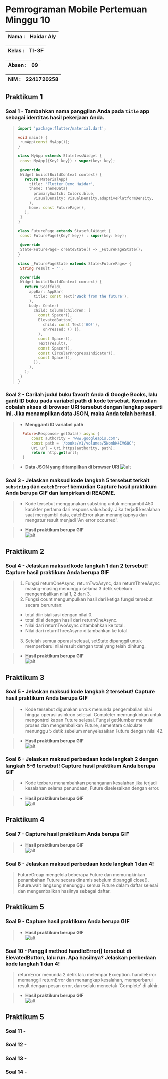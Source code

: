 # **Pemrograman Mobile Pertemuan Minggu 10**

| Nama  :   | Haidar Aly |
| :--------: | :-------: |

| Kelas :  | TI-3F    |
| :--------: | :-------: |

| Absen : |  09  |
| :--------: | :-------: |

| NIM   :  | 2241720258   |
| :--------: | :-------: |

## Praktikum 1

### Soal 1 - Tambahkan **nama panggilan Anda** pada `title` app sebagai identitas hasil pekerjaan Anda.
>```dart
>import 'package:flutter/material.dart';
>
>void main() {
>  runApp(const MyApp());
>}
>
>class MyApp extends StatelessWidget {
>  const MyApp({Key? key}) : super(key: key);
>
>  @override
>  Widget build(BuildContext context) {
>    return MaterialApp(
>      title: 'Flutter Demo Haidar',
>      theme: ThemeData(
>        primarySwatch: Colors.blue,
>        visualDensity: VisualDensity.adaptivePlatformDensity,
>      ),
>      home: const FuturePage(),
>    );
>  }
>}
>
>class FuturePage extends StatefulWidget {
>  const FuturePage({Key? key}) : super(key: key);
>
>  @override
>  State<FuturePage> createState() => _FuturePageState();
>}
>
>class _FuturePageState extends State<FuturePage> {
>  String result = '';
>
>  @override
>  Widget build(BuildContext context) {
>    return Scaffold(
>      appBar: AppBar(
>        title: const Text('Back from the future'),
>      ),
>      body: Center(
>        child: Column(children: [
>          const Spacer(),
>          ElevatedButton(
>            child: const Text('GO!'),
>            onPressed: () {},
>          ),
>          const Spacer(),
>          Text(result),
>          const Spacer(),
>          const CircularProgressIndicator(),
>          const Spacer(),
>        ]),
>      ),
>    );
>  }
>}
>```

### Soal 2 - Carilah judul buku favorit Anda di Google Books, lalu ganti ID buku pada variabel path di kode tersebut. Kemudian cobalah akses di browser URI tersebut dengan lengkap seperti ini. Jika menampilkan data JSON, maka Anda telah berhasil.
>- **Mengganti ID variabel path**
>```dart
>   Future<Response> getData() async {
>       const authority = 'www.googleapis.com';
>       const path = '/books/v1/volumes/5NomkK4EV68C';
>       Uri url = Uri.https(authority, path);
>       return http.get(url);
>   }
>```

>- **Data JSON yang ditampilkan di browser URI**
>![alt](assets/01.png)

### Soal 3 - Jelaskan maksud kode langkah 5 tersebut terkait `substring` dan `catchError`! kemudian Capture hasil praktikum Anda berupa GIF dan lampirkan di README.
> - Kode tersebut menggunakan substring untuk mengambil 450 karakter pertama dari respons value.body. Jika terjadi kesalahan saat mengambil data, catchError akan menangkapnya dan mengatur result menjadi 'An error occurred'.

> - **Hasil praktikum berupa GIF** <br>
>![alt](assets/02.gif)

## Praktikum 2

### Soal 4 - Jelaskan maksud kode langkah 1 dan 2 tersebut! Capture hasil praktikum Anda berupa GIF
> 1. Fungsi returnOneAsync, returnTwoAsync, dan returnThreeAsync masing-masing menunggu selama 3 detik sebelum mengembalikan nilai 1, 2 dan 3.
> 2. Fungsi count mengumpulkan hasil dari ketiga fungsi tersebut secara berurutan:
> - total diinisialisasi dengan nilai 0.
> - total diisi dengan hasil dari returnOneAsync.
> - Nilai dari returnTwoAsync ditambahkan ke total.
> - Nilai dari returnThreeAsync ditambahkan ke total.
> 3. Setelah semua operasi selesai, setState dipanggil untuk memperbarui nilai result dengan total yang telah dihitung.

> - **Hasil praktikum berupa GIF** <br>
> ![alt](assets/03.gif)

## Praktikum 3

### Soal 5 - Jelaskan maksud kode langkah 2 tersebut! Capture hasil praktikum Anda berupa GIF
> - Kode tersebut digunakan untuk menunda pengembalian nilai hingga operasi asinkron selesai. Completer memungkinkan untuk mengontrol kapan Future selesai. Fungsi getNumber memulai proses dan mengembalikan Future, sementara calculate menunggu 5 detik sebelum menyelesaikan Future dengan nilai 42.

> - **Hasil praktikum berupa GIF** <br>
> ![alt](assets/04.gif)

### Soal 6 - Jelaskan maksud perbedaan kode langkah 2 dengan langkah 5-6 tersebut! Capture hasil praktikum Anda berupa GIF
> - Kode terbaru menambahkan penanganan kesalahan jika terjadi kesalahan selama penundaan, Future diselesaikan dengan error.

> - **Hasil praktikum berupa GIF** <br>
> ![alt](assets/05.gif)

## Praktikum 4

### Soal 7 - Capture hasil praktikum Anda berupa GIF
> - **Hasil praktikum berupa GIF** <br>
> ![alt](assets/06.gif)

### Soal 8 - Jelaskan maksud perbedaan kode langkah 1 dan 4!
> FutureGroup mengelola beberapa Future dan memungkinkan penambahan Future secara dinamis sebelum dipanggil close(). Future.wait langsung menunggu semua Future dalam daftar selesai dan mengembalikan hasilnya sebagai daftar.

## Praktikum 5

### Soal 9 - Capture hasil praktikum Anda berupa GIF
> - **Hasil praktikum berupa GIF** <br>
> ![alt](assets/07.gif)

### Soal 10 - Panggil method handleError() tersebut di ElevatedButton, lalu run. Apa hasilnya? Jelaskan perbedaan kode langkah 1 dan 4!
> returnError menunda 2 detik lalu melempar Exception. handleError memanggil returnError dan menangkap kesalahan, memperbarui result dengan pesan error, dan selalu mencetak 'Complete' di akhir.

> - **Hasil praktikum berupa GIF** <br>
> ![alt](assets/08.gif)

## Praktikum 5
### Soal 11 - 
### Soal 12 - 
### Soal 13 - 
### Soal 14 - 